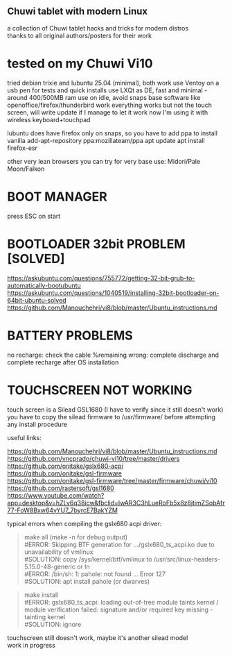 ## Chuwi tablet with modern Linux  
a collection of Chuwi tablet hacks and tricks for modern distros  
thanks to all original authors/posters for their work  

# tested on my Chuwi Vi10 ##
tried debian trixie and lubuntu 25.04 (minimal), both work
use Ventoy on a usb pen for tests and quick installs
use LXQt as DE, fast and minimal - around 400/500MB ram use on idle, avoid snaps
base software like openoffice/firefox/thunderbird work
everything works but not the touch screen, will write update if I manage to let it work
now I'm using it with wireless keyboard+touchpad

lubuntu does have firefox only on snaps, so you have to add ppa to install vanilla
add-apt-repository ppa:mozillateam/ppa
apt update
apt install firefox-esr

other very lean browsers you can try for very base use: Midori/Pale Moon/Falkon

# BOOT MANAGER ##
press ESC on start
  
# BOOTLOADER 32bit PROBLEM [SOLVED] ##
https://askubuntu.com/questions/755772/getting-32-bit-grub-to-automatically-bootubuntu  
https://askubuntu.com/questions/1040519/installing-32bit-bootloader-on-64bit-ubuntu-solved  
https://github.com/Manouchehri/vi8/blob/master/Ubuntu_instructions.md 
    
# BATTERY PROBLEMS ##
no recharge: check the cable
%remaining wrong: complete discharge and complete recharge after OS installation

# TOUCHSCREEN NOT WORKING  
touch screen is a Silead GSL1680 (I have to verify since it still doesn't work)  
you have to copy the silead firmware to /usr/firmware/ before attempting any install procedure  

useful links:  

https://github.com/Manouchehri/vi8/blob/master/Ubuntu_instructions.md 
https://github.com/vncprado/chuwi-vi10/tree/master/drivers  
https://github.com/onitake/gslx680-acpi  
https://github.com/onitake/gsl-firmware  
https://github.com/onitake/gsl-firmware/tree/master/firmware/chuwi/vi10  
https://github.com/rastersoft/gsl1680  
https://www.youtube.com/watch?app=desktop&v=hZLv6q38icw&fbclid=IwAR3C3hLueRoFb5x8z8jtimZSobAfr77-FoW8Bxw64yYU7_7byrcE7BakYZM   
  

typical errors when compiling the gslx680 acpi driver:  
  
>make all (make -n for debug output)  
#ERROR: Skipping BTF generation for .../gslx680_ts_acpi.ko due to unavailability of vmlinux  
#SOLUTION: copy /sys/kernel/btf/vmlinux to /usr/src/linux-headers-5.15.0-48-generic or ln  
#ERROR: /bin/sh: 1: pahole: not found ... Error 127  
#SOLUTION: apt install pahole (or dwarves)  
  
>make install  
#ERROR: gslx680_ts_acpi: loading out-of-tree module taints kernel / module verification failed: signature and/or required key missing - tainting kernel  
#SOLUTION: ignore  
  
touchscreen still doesn't work, maybe it's another silead model  
work in progress  
  
